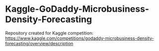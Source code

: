 # Kaggle-GoDaddy-Microbusiness-Density-Forecasting
Repository created for Kaggle competition: https://www.kaggle.com/competitions/godaddy-microbusiness-density-forecasting/overview/description
